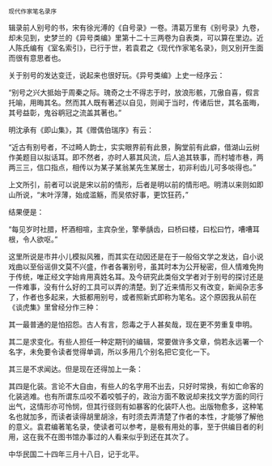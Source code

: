     现代作家笔名录序 

   辑录前人别号的书，宋有徐光溥的《自号录》一卷。清葛万里有《别号录》九卷，却未见到，史梦兰的《异号类编》里第十二十三两卷为自表类，可以算在里边。近人陈氏编有《室名索引》，已行于世，若袁君之《现代作家笔名录》，则又别开生面而很有意思者也。

   关于别号的发达变迁，说起来也很好玩。《异号类编》上史一经序云：

   “别号之兴大抵始于周秦之际。瑰奇之士不得志于时，放浪形骸，兀傲自喜，假言托喻，用晦其名。然而其人既有著述以自见，则闻于当时，传诸后世，其名虽晦，其号益彰，鬼谷鹖冠之流盖其著也。”

   明沈承有《即山集》，其《赠偶伯瑞序》有云：

   “近古有别号者，不过畸人韵士，实实眼界前有此景，胸堂前有此癖，借湖山云树作美题目以拟话耳。即不然者，亦时人慕其风流，后人追其轶事，而村墟市巷，两两三三，信口指点，相传以为某子某翁某先生某居士，初非利齿儿可多啖得也。”

   上文所引，前者可以说是宋以前的情形，后者是明以前的情形吧。明清以来则如即山所说，“末叶浮薄，始成滥觞，而吴侬好事，更饮狂药，”

   结果便是：

   “每见岁时社腊，杯酒相喧，主宾杂坐，擎拳龋齿，曰桥曰楼，曰松曰竹，嘈嘈耳根，令人欲呕。”

   这里所说是市井小儿模拟风雅，而其实在动因还是在于一般俗文学之发达，自小说戏曲以至俗谣俳文莫不兴盛，作者各署别号，虽其时本为公开秘密，但人情难免拘于传统，唯正经文字始肯用真姓名耳。及今研究此类俗文学者对于别号的探讨还是一件难事，没有什么好的工具可以弄的清楚。到了近来情形又有改变，新闻杂志多了，作者也多起来，大抵都用别号，或者照新式即称为笔名。这个原因我从前在《谈虎集》里曾经分作三种：

   其一最普通的是怕招怨。古人有言，怨毒之于人甚矣哉，现在更不劳重复申明。

   其二是求变化。有些人担任一种定期刊的编辑，常要做许多文章，倘若永远署一个名字，未免要令读者觉得单调，所以多用几个别名把它变化一下。

   其三是不求闻达。但是现在还得加上一条：

   其四是化装。言论不大自由，有些人的名字用不出去，只好时常换，有如亡命客的化装逃难。也有所谓东瓜咬不着咬瓠子的，政治方面不敢说却来找文学方面的同行出气，这情形亦可怜悯，但其行径则有如暴客的化装吓人也。出版物愈多，这种笔名也就加多，而读者读得胡里胡涂，有时须去弄清楚了作者的本性，才能够了解他的意义。袁君编著笔名录，使读者可以参考，是极有用处的事，至于供编目者的利用，这在我不在图书馆办事过的人看来似乎到还在其次了。

   中华民国二十四年三月十八日，记于北平。

